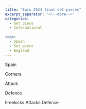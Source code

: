 ```yaml
---
title: "Euro 2024 final set-pieces"
excerpt_separator: "<!--more-->"
categories:
  - Set piece
  - International
  
tags:
  - Spain
  - Set piece
  - England
---
```



Spain

Corners

Attack 

Defence

Freekicks
Attacks
Defence



